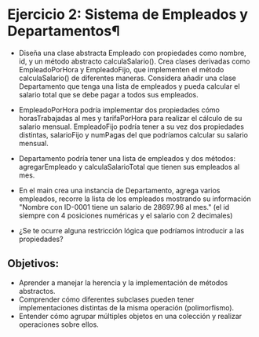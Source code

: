 # Ejercicio 2: Sistema de Empleados y Departamentos¶
- Diseña una clase abstracta Empleado con propiedades como nombre, id, y un método abstracto calculaSalario(). Crea clases derivadas como EmpleadoPorHora y EmpleadoFijo, que implementen el método calculaSalario() de diferentes maneras. Considera añadir una clase Departamento que tenga una lista de empleados y pueda calcular el salario total que se debe pagar a todos sus empleados.

- EmpleadoPorHora podría implementar dos propiedades cómo horasTrabajadas al mes y tarifaPorHora para realizar el cálculo de su salario mensual. EmpleadoFijo podría tener a su vez dos propiedades distintas, salarioFijo y numPagas del que podríamos calcular su salario mensual.

- Departamento podría tener una lista de empleados y dos métodos: agregarEmpleado y calculaSalarioTotal que tienen sus empleados al mes.

- En el main crea una instancia de Departamento, agrega varios empleados, recorre la lista de los empleados mostrando su información "Nombre con ID-0001 tiene un salario de 28697.96 al mes." (el id siempre con 4 posiciones numéricas y el salario con 2 decimales)

- ¿Se te ocurre alguna restricción lógica que podríamos introducir a las propiedades?

## Objetivos:

- Aprender a manejar la herencia y la implementación de métodos abstractos.
- Comprender cómo diferentes subclases pueden tener implementaciones distintas de la misma operación (polimorfismo).
- Entender cómo agrupar múltiples objetos en una colección y realizar operaciones sobre ellos.
